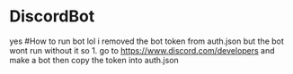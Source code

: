 # DiscordBot
yes
#How to run bot lol
i removed the bot token from auth.json but the bot wont run without it so 1. go to https://www.discord.com/developers and make a bot then copy the token into auth.json 
